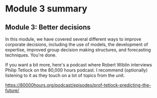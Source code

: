 # Module 3 summary

## Module 3: Better decisions

In this module, we have covered several different ways to improve corporate decisions, including the use of models, the development of expertise, improved group decision making structures, and forecasting techniques. You're done.

If you want a bit more, here's a podcast where Robert Wiblin interviews Philip Tetlock on the 80,000 hours podcast. I recommend (optionally) listening to it as they touch on a lot of topics from the unit.

https://80000hours.org/podcast/episodes/prof-tetlock-predicting-the-future/